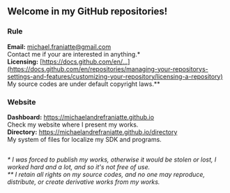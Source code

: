 ﻿## Welcome in my GitHub repositories!  
  
### Rule  
**Email:** michael.franiatte@gmail.com  
Contact me if your are interested in anything.\*  
**Licensing:** [https://docs.github.com/en/...](https://docs.github.com/en/repositories/managing-your-repositorys-settings-and-features/customizing-your-repository/licensing-a-repository)  
My source codes are under default copyright laws.\*\*  
  
### Website  
**Dashboard:** https://michaelandrefraniatte.github.io  
Check my website where I present my works.  
**Directory:** https://michaelandrefraniatte.github.io/directory  
My system of files for localize my SDK and programs.  
  
##  
*\* I was forced to publish my works, otherwise it would be stolen or lost, I worked hard and a lot, and so it's not free of use.*  
*\*\* I retain all rights on my source codes, and no one may reproduce, distribute, or create derivative works from my works.*  